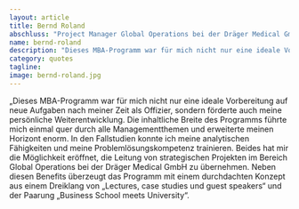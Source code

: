```yaml
---
layout: article
title: Bernd Roland
abschluss: "Project Manager Global Operations bei der Dräger Medical GmbH, Absolvent MBA International Management Jg. 2011"
name: bernd-roland
description: "Dieses MBA-Programm war für mich nicht nur eine ideale Vorbereitung auf neue Aufgaben nach meiner Zeit als Offizier, sondern förderte auch meine persönliche Weiterentwicklung."
category: quotes
tagline: 
image: bernd-roland.jpg
---
```


„Dieses MBA-Programm war für mich nicht nur eine ideale Vorbereitung auf neue Aufgaben nach meiner Zeit als Offizier, sondern förderte auch meine persönliche Weiterentwicklung. Die inhaltliche Breite des Programms führte mich einmal quer durch alle Managementthemen und erweiterte meinen Horizont enorm. In den Fallstudien konnte ich meine analytischen Fähigkeiten und meine Problemlösungskompetenz trainieren. Beides hat mir die Möglichkeit eröffnet, die Leitung von strategischen Projekten im Bereich Global Operations bei der Dräger Medical GmbH zu übernehmen. Neben diesen Benefits überzeugt das Programm mit einem durchdachten Konzept aus einem Dreiklang von „Lectures, case studies und guest speakers“ und der Paarung „Business School meets University“.


